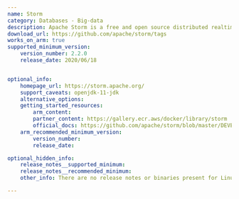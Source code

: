 ```yaml
---
name: Storm
category: Databases - Big-data
description: Apache Storm is a free and open source distributed realtime computation system.
download_url: https://github.com/apache/storm/tags
works_on_arm: true
supported_minimum_version:
    version_number: 2.2.0
    release_date: 2020/06/18


optional_info:
    homepage_url: https://storm.apache.org/
    support_caveats: openjdk-11-jdk
    alternative_options:
    getting_started_resources:
        arm_content:  
        partner_content: https://gallery.ecr.aws/docker/library/storm
        official_docs: https://github.com/apache/storm/blob/master/DEVELOPER.md
    arm_recommended_minimum_version:
        version_number:
        release_date:

optional_hidden_info:
    release_notes__supported_minimum:
    release_notes__recommended_minimum:
    other_info: There are no release notes or binaries present for Linux/ARM64. Version 2.2.0 of storm is installed and tested on the Neoverse N1, using steps mentioned in [DEVELOPER.md](https://github.com/apache/storm/blob/master/DEVELOPER.md). Please ensure that you have the java-11-openjdk-arm64 available in JAVA_HOME to build storm version 2.2.0.

---
```

